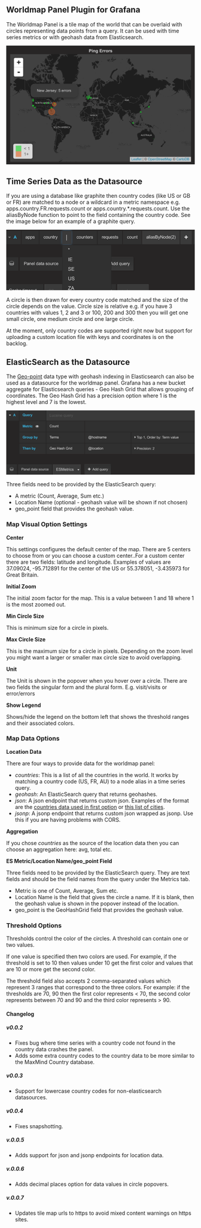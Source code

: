 ## Worldmap Panel Plugin for Grafana

The Worldmap Panel is a tile map of the world that can be overlaid with circles representing data points from a query. It can be used with time series metrics or with geohash data from Elasticsearch.

![Worldmap](https://raw.githubusercontent.com/grafana/worldmap-panel/54f83cfdc7339fee02df00933422c35630677330/src/images/worldmap-world.png)

## Time Series Data as the Datasource

If you are using a database like graphite then country codes (like US or GB or FR) are matched to a node or a wildcard in a metric namespace e.g. apps.country.FR.requests.count or apps.country.*.requests.count. Use the aliasByNode function to point to the field containing the country code. See the image below for an example of a graphite query.

![Graphite Query for Worldmap](https://raw.githubusercontent.com/grafana/worldmap-panel/54f83cfdc7339fee02df00933422c35630677330/src/images/worldmap-timeseries-query.png)

A circle is then drawn for every country code matched and the size of the circle depends on the value. Circle size is relative e.g. if you have 3 countries with values 1, 2 and 3 or 100, 200 and 300 then you will get one small circle, one medium circle and one large circle.

At the moment, only country codes are supported right now but support for uploading a custom location file with keys and coordinates is on the backlog.

## ElasticSearch as the Datasource

The [Geo-point](https://www.elastic.co/guide/en/elasticsearch/reference/2.3/geo-point.html) data type with geohash indexing in Elasticsearch can also be used as a datasource for the worldmap panel. Grafana has a new bucket aggregate for Elasticsearch queries - Geo Hash Grid that allows grouping of coordinates. The Geo Hash Grid has a precision option where 1 is the highest level and 7 is the lowest.

![Elasticsearch Query for Worldmap](https://raw.githubusercontent.com/grafana/worldmap-panel/54f83cfdc7339fee02df00933422c35630677330/src/images/worldmap-geohash-query.png)

Three fields need to be provided by the ElasticSearch query:
- A metric (Count, Average, Sum etc.)
- Location Name (optional - geohash value will be shown if not chosen)
- geo_point field that provides the geohash value.

### Map Visual Option Settings

**Center**

This settings configures the default center of the map. There are 5 centers to choose from or you can choose a custom center..For a custom center there are two fields: latitude and longitude. Examples of values are 37.09024, -95.712891 for the center of the US or 55.378051, -3.435973 for Great Britain.

**Initial Zoom**

The initial zoom factor for the map. This is a value between 1 and 18 where 1 is the most zoomed out.

**Min Circle Size**

This is minimum size for a circle in pixels.

**Max Circle Size**

This is the maximum size for a circle in pixels. Depending on the zoom level you might want a larger or smaller max circle size to avoid overlapping.

**Unit**

The Unit is shown in the popover when you hover over a circle. There are two fields the singular form and the plural form. E.g. visit/visits or error/errors

**Show Legend**

Shows/hide the legend on the bottom left that shows the threshold ranges and their associated colors.

### Map Data Options

**Location Data**

There are four ways to provide data for the worldmap panel:
 - *countries*: This is a list of all the countries in the world. It works by matching a country code (US, FR, AU) to a node alias in a time series query.
 - *geohash*: An ElasticSearch query that returns geohashes.
 - *json*: A json endpoint that returns custom json. Examples of the format are the [countries data used in first option](https://github.com/grafana/worldmap-panel/blob/master/src/data/countries.json) or [this list of cities](https://github.com/grafana/worldmap-panel/blob/master/src/data/probes.json).
 - *jsonp*: A jsonp endpoint that returns custom json wrapped as jsonp. Use this if you are having problems with CORS.

**Aggregation**

If you chose *countries* as the source of the location data then you can choose an aggregation here: avg, total etc.

**ES Metric/Location Name/geo_point Field**

Three fields need to be provided by the ElasticSearch query. They are text fields and should be the field names from the query under the Metrics tab.
- Metric is one of Count, Average, Sum etc.
- Location Name is the field that gives the circle a name. If it is blank, then the geohash value is shown in the popover instead of the location.
- geo_point is the GeoHashGrid field that provides the geohash value.

### Threshold Options

Thresholds control the color of the circles. A threshold can contain one or two values.

If one value is specified then two colors are used. For example, if the threshold is set to 10 then values under 10 get the first color and values that are 10 or more get the second color.

The threshold field also accepts 2 comma-separated values which represent 3 ranges that correspond to the three colors. For example: if the thresholds are 70, 90 then the first color represents < 70, the second color represents between 70 and 90 and the third color represents > 90.

#### Changelog

##### v0.0.2
- Fixes bug where time series with a country code not found in the country data crashes the panel.
- Adds some extra country codes to the country data to be more similar to the MaxMind Country database.

##### v0.0.3
- Support for lowercase country codes for non-elasticsearch datasources.

##### v0.0.4
- Fixes snapshotting.

##### v.0.0.5

- Adds support for json and jsonp endpoints for location data.

##### v.0.0.6

- Adds decimal places option for data values in circle popovers.

##### v.0.0.7

- Updates tile map urls to https to avoid mixed content warnings on https sites.